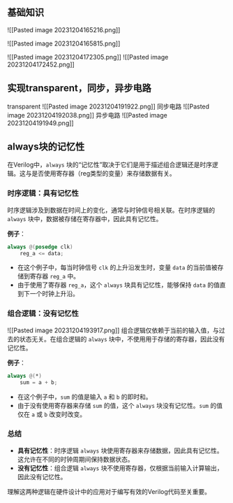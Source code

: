 ## 基础知识
![[Pasted image 20231204165216.png]]




![[Pasted image 20231204165815.png]]

![[Pasted image 20231204172305.png]]
![[Pasted image 20231204172452.png]]

## 实现transparent，同步，异步电路
transparent
![[Pasted image 20231204191922.png]]
同步电路
![[Pasted image 20231204192038.png]]
异步电路
![[Pasted image 20231204191949.png]]

## always块的记忆性
在Verilog中，`always` 块的“记忆性”取决于它们是用于描述组合逻辑还是时序逻辑。这与是否使用寄存器（reg类型的变量）来存储数据有关。

### 时序逻辑：具有记忆性

时序逻辑涉及到数据在时间上的变化，通常与时钟信号相关联。在时序逻辑的 `always` 块中，数据被存储在寄存器中，因此具有记忆性。

**例子**：

```verilog
always @(posedge clk)
    reg_a <= data;
```

- 在这个例子中，每当时钟信号 `clk` 的上升沿发生时，变量 `data` 的当前值被存储到寄存器 `reg_a` 中。
- 由于使用了寄存器 `reg_a`，这个 `always` 块具有记忆性，能够保持 `data` 的值直到下一个时钟上升沿。

### 组合逻辑：没有记忆性
![[Pasted image 20231204193917.png]]
组合逻辑仅依赖于当前的输入值，与过去的状态无关。在组合逻辑的 `always` 块中，不使用用于存储的寄存器，因此没有记忆性。

**例子**：

```verilog
always @(*)
    sum = a + b;
```

- 在这个例子中，`sum` 的值是输入 `a` 和 `b` 的即时和。
- 由于没有使用寄存器来存储 `sum` 的值，这个 `always` 块没有记忆性。`sum` 的值仅在 `a` 或 `b` 改变时改变。

### 总结

- **具有记忆性**：时序逻辑 `always` 块使用寄存器来存储数据，因此具有记忆性。这允许在不同的时钟周期间保持数据状态。
- **没有记忆性**：组合逻辑 `always` 块不使用寄存器，仅根据当前输入计算输出，因此没有记忆性。

理解这两种逻辑在硬件设计中的应用对于编写有效的Verilog代码至关重要。